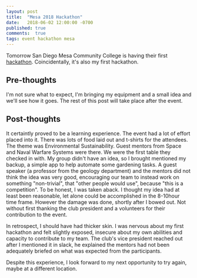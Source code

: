 ```yaml
---
layout: post
title:  "Mesa 2018 Hackathon"
date:   2018-06-02 12:00:00 -0700
published: true
comments:  true
tags: event hackathon mesa
---
```


Tomorrow San Diego Mesa Community College is having their first [hackathon][mesa-csc]. Coincidentally, it's also my first hackathon.

## Pre-thoughts
I'm not sure what to expect, I'm bringing my equipment and a small idea and we'll see how it goes.
The rest of this post will take place after the event.

## Post-thoughts
It certaintly proved to be a learning experience. 
The event had a lot of effort placed into it. There was lots of food laid out and t-shirts for the attendees.
The theme was Environmental Sustainability. Guest mentors from Space and Naval Warfare Systems were there.
We were the first table they checked in with. My group didn't have an idea, so I brought mentioned my backup, a simple app to help automate some gardening tasks.
A guest speaker (a professor from the geology department) and the mentors did not think the idea was very good, encouraging our team to instead work on something "non-trivial", that "other people would use", because "this is a competition". 
To be honest, I was taken aback. I thought my idea had at least been reasonable, let alone could be accomplished in the 8-10hour time frame. 
However the damage was done, shortly after I bowed out. Not without first thanking the club president and a volunteers for their contribution to the event. 

In retrospect, I should have had thicker skin. I was nervous about my first hackathon and felt slightly exposed, insecure about my own abilities and capacity to contribute to my team.
The club's vice president reached out after I mentioned it in slack, he explained the mentors had not been adequately briefed on what was expected from the participants.

Despite this experience, I look forward to my next opportunity to try again, maybe at a different location.

[mesa-csc]: http://cscmesa.com/mesahacks/
